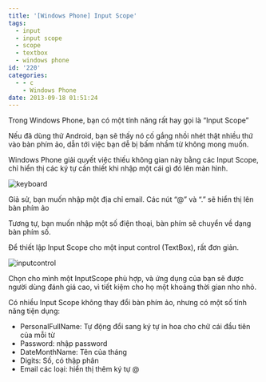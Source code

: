 ```yaml
---
title: '[Windows Phone] Input Scope'
tags:
  - input
  - input scope
  - scope
  - textbox
  - windows phone
id: '220'
categories:
  - - c
    - Windows Phone
date: 2013-09-18 01:51:24
---
```


Trong Windows Phone, bạn có một tính năng rất hay gọi là “Input Scope”

Nếu đã dùng thử Android, bạn sẽ thấy nó cố gắng nhồi nhét thật nhiều thứ vào bàn phím ảo, dẫn tới việc bạn dễ bị bấm nhầm từ không mong muốn.
<!-- more -->
Windows Phone giải quyết việc thiếu không gian này bằng các Input Scope, chỉ hiển thị các ký tự cần thiết khi nhập một cái gì đó lên màn hình.

![keyboard](http://farm8.staticflickr.com/7433/9796093016_baa65fbbae_o.jpg)

Giả sử, bạn muốn nhập một địa chỉ email. Các nút “@” và “.” sẽ hiển thị lên bàn phím ảo

Tương tự, bạn muốn nhập một số điện thoại, bàn phím sẽ chuyển về dạng bàn phím số.

Để thiết lập Input Scope cho một input control (TextBox), rất đơn giản.

![inputcontrol](http://farm8.staticflickr.com/7437/9796016076_d007a63394_o.png)

Chọn cho mình một InputScope phù hợp, và ứng dụng của bạn sẽ được người dùng đánh giá cao, vì tiết kiệm cho họ một khoảng thời gian nho nhỏ.

Có nhiều Input Scope không thay đổi bàn phím ảo, nhưng có một số tính năng tiện dụng:

*   PersonalFullName: Tự động đổi sang ký tự in hoa cho chữ cái đầu tiên của mỗi từ
*   Password: nhập password
*   DateMonthName: Tên của tháng
*   Digits: Số, có thập phân
*   Email các loại: hiển thị thêm ký tự @